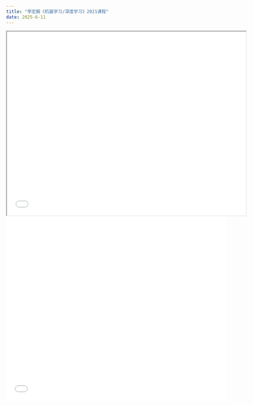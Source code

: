 ```yaml
---
title: "李宏毅《机器学习/深度学习》2021课程"
date: 2025-6-11
---
```


<iframe src="/blob/main/assets/机器学习.pdf" width="650" height="500"></iframe>
<embed src="/assets/机器学习.pdf" width="600" height="500">

